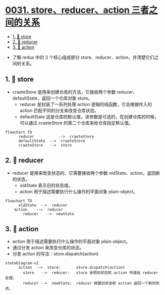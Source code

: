 # [0031. store、reducer、action 三者之间的关系](https://github.com/Tdahuyou/react/tree/main/0031.%20store%E3%80%81reducer%E3%80%81action%20%E4%B8%89%E8%80%85%E4%B9%8B%E9%97%B4%E7%9A%84%E5%85%B3%E7%B3%BB)

<!-- region:toc -->
- [1. 📒 store](#1--store)
- [2. 📒 reducer](#2--reducer)
- [3. 📒 action](#3--action)
<!-- endregion:toc -->
- 了解 redux 中的 3 个核心组成部分 store、reducer、action，并清楚它们之间的关系。

## 1. 📒 store

- craeteStore 是用来创建仓库的方法，它接收两个参数 reducer、defaultState，返回一个仓库对象 store。
  - reducer 是封装了一系列处理 action 逻辑的纯函数，它会根据传入的 action 匹配不同的分支来改变仓库状态。
  - defaultState 这是仓库的默认值，该参数是可选的，在创建仓库的时候，可以通过 craeteStore 的第二个仓库来给仓库指定默认值。

```mermaid
flowchart TD
	  reducer  			-->  craeteStore
	  defaultState  -->  craeteStore
	  craeteStore  	-->  store
```

## 2. 📒 reducer

- reducer 是用来改变状态的，它需要接收两个参数 oldState、action，返回新的状态。
  - oldState 表示旧的状态值。
  - action 用于描述需要执行什么操作的平面对象 plain-object。

```mermaid
flowchart TD
	  oldState  -->  reducer
    action    -->  reducer
		reducer   -->  newState
```

## 3. 📒 action

- action 用于描述需要执行什么操作的平面对象 plain-object。
- 通过分发 action 来改变仓库的状态。
- 分发 action 的写法：store.dispatch(action)

```mermaid
stateDiagram-v2
	  action  -->  store: 		store.dispatch(action)
		store   -->  reducer: 	store 会把旧状态和 action 传递给 reducer 处理。
		reducer -->  newState: 	reducer 根据旧状态和 action 返回一个新的状态。
```

